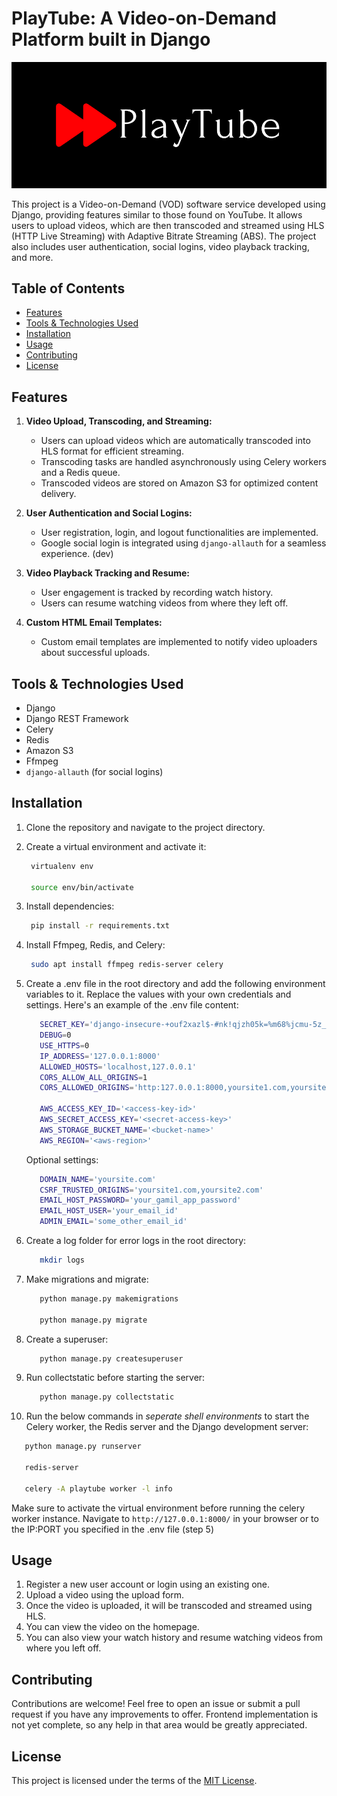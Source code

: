 # PlayTube: A Video-on-Demand Platform built in Django

![PlayTube](/play/static/play/images/v2/PlayTube-icon-full.png)

This project is a Video-on-Demand (VOD) software service developed using Django, providing features similar to those found on YouTube. It allows users to upload videos, which are then transcoded and streamed using HLS (HTTP Live Streaming) with Adaptive Bitrate Streaming (ABS). The project also includes user authentication, social logins, video playback tracking, and more.

## Table of Contents

- [Features](#features)
- [Tools & Technologies Used](#tools--technologies-used)
- [Installation](#installation)
- [Usage](#usage)
- [Contributing](#contributing)
- [License](#license)

## Features

1. **Video Upload, Transcoding, and Streaming:**
   - Users can upload videos which are automatically transcoded into HLS format for efficient streaming.
   - Transcoding tasks are handled asynchronously using Celery workers and a Redis queue.
   - Transcoded videos are stored on Amazon S3 for optimized content delivery.

2. **User Authentication and Social Logins:**
   - User registration, login, and logout functionalities are implemented.
   - Google social login is integrated using `django-allauth` for a seamless experience. (dev)

3. **Video Playback Tracking and Resume:**
   - User engagement is tracked by recording watch history.
   - Users can resume watching videos from where they left off.

4. **Custom HTML Email Templates:**
   - Custom email templates are implemented to notify video uploaders about successful uploads.

## Tools & Technologies Used

- Django
- Django REST Framework
- Celery
- Redis
- Amazon S3
- Ffmpeg
- `django-allauth` (for social logins)

## Installation

1. Clone the repository and navigate to the project directory.

2. Create a virtual environment and activate it:

   ```bash
    virtualenv env

    source env/bin/activate
    ```

3. Install dependencies:

   ```bash
    pip install -r requirements.txt
    ```

4. Install Ffmpeg, Redis, and Celery:

   ```bash
    sudo apt install ffmpeg redis-server celery
    ```

5. Create a .env file in the root directory and add the following environment variables to it. Replace the values with your own credentials and settings. Here's an example of the .env file content:

   ```bash
      SECRET_KEY='django-insecure-+ouf2xazl$-#nk!qjzh05k=%m68%jcmu-5z_+7m5^u70@+)v9@'
      DEBUG=0
      USE_HTTPS=0
      IP_ADDRESS='127.0.0.1:8000'
      ALLOWED_HOSTS='localhost,127.0.0.1'
      CORS_ALLOW_ALL_ORIGINS=1
      CORS_ALLOWED_ORIGINS='http:127.0.0.1:8000,yoursite1.com,yoursite2.com'
      
      AWS_ACCESS_KEY_ID='<access-key-id>'
      AWS_SECRET_ACCESS_KEY='<secret-access-key>'
      AWS_STORAGE_BUCKET_NAME='<bucket-name>'
      AWS_REGION='<aws-region>'
    ```

   Optional settings:

   ```bash
      DOMAIN_NAME='yoursite.com'
      CSRF_TRUSTED_ORIGINS='yoursite1.com,yoursite2.com'
      EMAIL_HOST_PASSWORD='your_gamil_app_password'
      EMAIL_HOST_USER='your_email_id'
      ADMIN_EMAIL='some_other_email_id'
   ```

6. Create a log folder for error logs in the root directory:

   ```bash
      mkdir logs
   ```

7. Make migrations and migrate:

   ```bash
      python manage.py makemigrations

      python manage.py migrate
    ```

8. Create a superuser:

   ```bash
      python manage.py createsuperuser
   ```

9. Run collectstatic before starting the server:

   ```bash
      python manage.py collectstatic
   ```

10. Run the below commands in *seperate shell environments* to start the Celery worker, the Redis server and the Django development server:

   ```bash
      python manage.py runserver
   
      redis-server
   
      celery -A playtube worker -l info
   ```

   Make sure to activate the virtual environment before running the celery worker instance.
   Navigate to `http://127.0.0.1:8000/` in your browser or to the IP:PORT you specified in the .env file (step 5)

## Usage

1. Register a new user account or login using an existing one.
2. Upload a video using the upload form.
3. Once the video is uploaded, it will be transcoded and streamed using HLS.
4. You can view the video on the homepage.
5. You can also view your watch history and resume watching videos from where you left off.

## Contributing

Contributions are welcome! Feel free to open an issue or submit a pull request if you have any improvements to offer. Frontend implementation is not yet complete, so any help in that area would be greatly appreciated.

## License

This project is licensed under the terms of the [MIT License](https://opensource.org/licenses/MIT).
